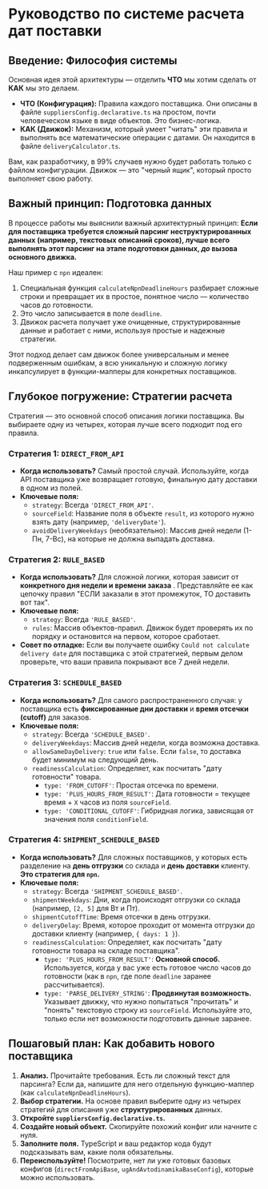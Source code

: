 
# Руководство по системе расчета дат поставки

## Введение: Философия системы

Основная идея этой архитектуры — отделить **ЧТО** мы хотим сделать от **КАК** мы это делаем.

* **ЧТО (Конфигурация):** Правила каждого поставщика. Они описаны в файле `suppliersConfig.declarative.ts` на простом, почти человеческом языке в виде объектов. Это бизнес-логика.
* **КАК (Движок):** Механизм, который умеет "читать" эти правила и выполнять все математические операции с датами. Он находится в файле `deliveryCalculator.ts`.

Вам, как разработчику, в 99% случаев нужно будет работать только с файлом конфигурации. Движок — это "черный ящик", который просто выполняет свою работу.

## Важный принцип: Подготовка данных

В процессе работы мы выяснили важный архитектурный принцип: **Если для поставщика требуется сложный парсинг неструктурированных данных (например, текстовых описаний сроков), лучше всего выполнять этот парсинг на этапе подготовки данных, *****до***** вызова основного движка.**

Наш пример с `npn` идеален:

1. Специальная функция `calculateNpnDeadlineHours` разбирает сложные строки и превращает их в простое, понятное число — количество часов до готовности.
2. Это число записывается в поле `deadline`.
3. Движок расчета получает уже очищенные, структурированные данные и работает с ними, используя простые и надежные стратегии.

Этот подход делает сам движок более универсальным и менее подверженным ошибкам, а всю уникальную и сложную логику инкапсулирует в функции-мапперы для конкретных поставщиков.

## Глубокое погружение: Стратегии расчета

Стратегия — это основной способ описания логики поставщика. Вы выбираете одну из четырех, которая лучше всего подходит под его правила.

### Стратегия 1: `DIRECT_FROM_API`

* **Когда использовать?** Самый простой случай. Используйте, когда API поставщика уже возвращает готовую, финальную дату доставки в одном из полей.
* **Ключевые поля:**
  * `strategy`: Всегда `'DIRECT_FROM_API'`.
  * `sourceField`: Название поля в объекте `result`, из которого нужно взять дату (например, `'deliveryDate'`).
  * `avoidDeliveryWeekdays` (необязательно): Массив дней недели (1-Пн, 7-Вс), на которые не должна выпадать доставка.

### Стратегия 2: `RULE_BASED`

* **Когда использовать?** Для сложной логики, которая зависит от  **конкретного дня недели и времени заказа** . Представляйте ее как цепочку правил "ЕСЛИ заказали в этот промежуток, ТО доставить вот так".
* **Ключевые поля:**
  * `strategy`: Всегда `'RULE_BASED'`.
  * `rules`: Массив объектов-правил. Движок будет проверять их по порядку и остановится на первом, которое сработает.
* **Совет по отладке:** Если вы получаете ошибку `Could not calculate delivery date` для поставщика с этой стратегией, первым делом проверьте, что ваши правила покрывают все 7 дней недели.

### Стратегия 3: `SCHEDULE_BASED`

* **Когда использовать?** Для самого распространенного случая: у поставщика есть **фиксированные дни доставки** и **время отсечки (cutoff)** для заказов.
* **Ключевые поля:**
  * `strategy`: Всегда `'SCHEDULE_BASED'`.
  * `deliveryWeekdays`: Массив дней недели, когда возможна доставка.
  * `allowSameDayDelivery`: `true` или `false`. Если `false`, то доставка будет минимум на следующий день.
  * `readinessCalculation`: Определяет, как посчитать "дату готовности" товара.
    * `type: 'FROM_CUTOFF'`: Простая отсечка по времени.
    * `type: 'PLUS_HOURS_FROM_RESULT'`: Дата готовности = текущее время + `X` часов из поля `sourceField`.
    * `type: 'CONDITIONAL_CUTOFF'`: Гибридная логика, зависящая от значения поля `conditionField`.

### Стратегия 4: `SHIPMENT_SCHEDULE_BASED`

* **Когда использовать?** Для сложных поставщиков, у которых есть разделение на **день отгрузки** со склада и **день доставки** клиенту. **Это стратегия для `npn`.**
* **Ключевые поля:**
  * `strategy`: Всегда `'SHIPMENT_SCHEDULE_BASED'`.
  * `shipmentWeekdays`: Дни, когда происходят отгрузки со склада (например, `[2, 5]` для Вт и Пт).
  * `shipmentCutoffTime`: Время отсечки в день отгрузки.
  * `deliveryDelay`: Время, которое проходит от момента отгрузки до доставки клиенту (например, `{ days: 1 }`).
  * `readinessCalculation`: Определяет, как посчитать "дату готовности товара на складе поставщика".
    * `type: 'PLUS_HOURS_FROM_RESULT'`: **Основной способ.** Используется, когда у вас уже есть готовое число часов до готовности (как в `npn`, где поле `deadline` заранее рассчитывается).
    * `type: 'PARSE_DELIVERY_STRING'`: **Продвинутая возможность.** Указывает движку, что нужно попытаться "прочитать" и "понять" текстовую строку из `sourceField`. Используйте это, только если нет возможности подготовить данные заранее.

## Пошаговый план: Как добавить нового поставщика

1. **Анализ.** Прочитайте требования. Есть ли сложный текст для парсинга? Если да, напишите для него отдельную функцию-маппер (как `calculateNpnDeadlineHours`).
2. **Выбор стратегии.** На основе правил выберите одну из четырех стратегий для описания уже **структурированных** данных.
3. **Откройте `suppliersConfig.declarative.ts`.**
4. **Создайте новый объект.** Скопируйте похожий конфиг или начните с нуля.
5. **Заполните поля.** TypeScript и ваш редактор кода будут подсказывать вам, какие поля обязательны.
6. **Переиспользуйте!** Посмотрите, нет ли уже готовых базовых конфигов (`directFromApiBase`, `ugAndAvtodinamikaBaseConfig`), которые можно использовать.

